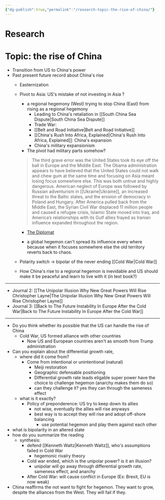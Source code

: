 ```yaml
---
{"dg-publish":true,"permalink":"/research-topic-the-rise-of-china/"}
---
```


# Research

# Topic: the rise of China

- Transition from US to China's power
- Past present future record about China's rise
    - Easternization
    - Pivot to Asia: US's mistake of not investing in Asia ?
        - a regional hegemony (West) trying to stop China (East) from rising as a regional hegemony
            - Leading to China's retaliation in [[South China Sea Dispute\|South China Sea Dispute]]
            - Trade War:
            - [[Belt and Road Initiative\|Belt and Road Initiative]]
            - [[China's Rush Into Africa, Explained\|China's Rush Into Africa, Explained]]: China's expansion
            - China's military expansionism
        - The pivot had military parts somehow?
        
        > The third grave error was the United States took its eye off the ball in Europe and the Middle East. The Obama administration appears to have believed that the United States could not walk and chew gum at the same time and focusing on Asia meant losing focus somewhere else. This was both untrue and highly dangerous. American neglect of Europe was followed by Russian adventurism in [[Ukraine\|Ukraine]], an increased threat to the Baltic states, and the erosion of democracy in Poland and Hungary. After America pulled back from the Middle East, the Syrian Civil War displaced 11 million people and caused a refugee crisis, Islamic State moved into Iraq, and America’s relationships with its Gulf allies frayed as Iranian influence expanded throughout the region.
        - [The Diplomat](https://thediplomat.com/2017/01/the-pivot-to-asia-was-obamas-biggest-mistake/)
        > 
        - a global hegemon can't spread its influence every where because when it focuses somewhere else the old territory reverts back to chaos.
    - Polarity switch → bipolar of the never ending [[Cold War\|Cold War]]
    - How China's rise to a regional hegemon is inevidable and US should make it be peaceful and learn to live with it (in text book?)

---

- Journal 2: [[The Unipolar Illusion Why New Great Powers Will Rise Christopher Layne\|The Unipolar Illusion Why New Great Powers Will Rise Christopher Layne]]
- Journal 3: [[Back to The Future Instability In Europe After the Cold War\|Back to The Future Instability In Europe After the Cold War]]

---

- Do you think whether its possible that the US can handle the rise of China
    - Cold War, US formed alliance with other countries
        - Now US and European countries aren't as smooth from Trump administration
- Can you explain about the differential growth rate,
    - where did it come from?
        - Come from intentional or unintentional (natural)
            - Meiji restoration
            - Geographic defensable positioning
            - Differential growth rate leads eligable super power have the choice to challenge hegemon (anarchy makes them do so)
            - can they challenge it? yes they can through the sameness effect
    - what is it exactly?
        - Policy of preponderence: US try to keep down its allies
            - not wise, eventually the allies will rise anyways
            - best way is to accept they will rise and adopt off-shore balancing
                - use potential hegemon and play them against each other
- what is bipolarity in an altered state
- how do you summarize the reading
    - synthesis:
        - defend [[Kenneth Waltz\|Kenneth Waltz]], who's assumptions failed in Cold War
            - hegemonic rivalry theory
        - Cold war ended, which is the unipolar power? is it an illusion?
            - unipolar will go away through differential growth rate, sameness effect, and anarchy
        - After Cold War: will cause conflict in Europe (Ex: Brexit, EU is now weak)
- China reaffirms the not want to fight for hegemon. They want to grow, despite the alliances from the West. They will fail if they.